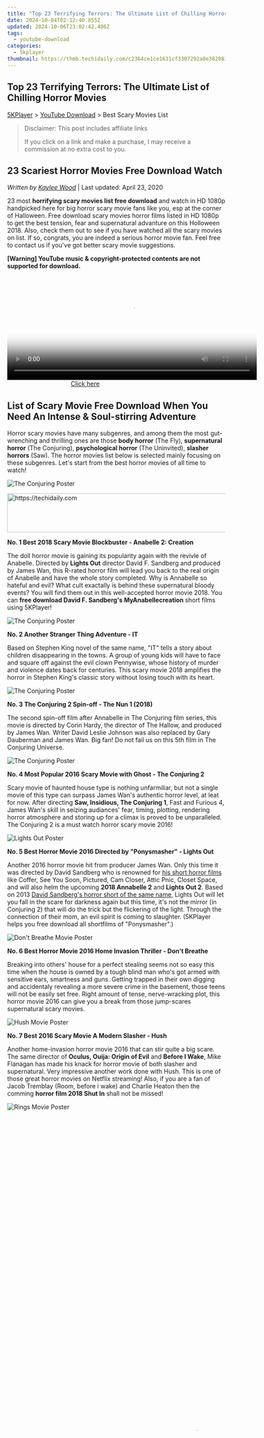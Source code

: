 ```yaml
---
title: "Top 23 Terrifying Terrors: The Ultimate List of Chilling Horror Movies"
date: 2024-10-04T02:12:40.855Z
updated: 2024-10-06T23:02:42.406Z
tags:
  - youtube-download
categories:
  - 5kplayer
thumbnail: https://thmb.techidaily.com/c2364ce1ce1631cf3307292a0e382081e93d8f200b22ab446d3c669b5473d173.jpg
---
```


## Top 23 Terrifying Terrors: The Ultimate List of Chilling Horror Movies

[5KPlayer](https://tools.techidaily.com/5kplayer/products/) \> [YouTube Download](https://tools.techidaily.com/5kplayer/youtube-download/) \> Best Scary Movies List

>  Disclaimer: This post includes affiliate links
>
>  If you click on a link and make a purchase, I may receive a commission at no extra cost to you.
>

## 23 Scariest Horror Movies Free Download Watch

 _Written by [Kaylee Wood](https://www.quora.com/profile/Amanda-Hu-21)_ | Last updated: April 23, 2020 

23 most **horrifying scary movies list free download** and watch in HD 1080p handpicked here for big horror scary movie fans like you, esp at the corner of Halloween. Free download scary movies horror films listed in HD 1080p to get the best tension, fear and supernatural advanture on this Holloween 2018\. Also, check them out to see if you have watched all the scary movies on list. If so, congrats, you are indeed a serious horror movie fan. Feel free to contact us if you've got better scary movie suggestions.

**\[Warning\] YouTube music & copyright-protected contents are not supported for download.**

<!-- affiliate ads begin -->
<span id="1982462">
					<video width="576" height="240" style="cursor:pointer"
           poster="//a.impactradius-go.com/display-clicktoplayimage/1982462.png"
           onclick="if(!this.playClicked){this.play();this.setAttribute('controls',true);this.playClicked=true;}">
	   <source src="//a.impactradius-go.com/display-ad/22993-1982462">
	   <img src="//a.impactradius-go.com/display-clicktoplayimage/1982462.png" style="border: none; height: 100%; width: 100%; object-fit: contain">
	</video>
	<div style="width:360px;text-align:center"><a href="javascript:window.open(decodeURIComponent('https%3A%2F%2Fhomestyler.sjv.io%2Fc%2F5597632%2F1982462%2F22993'), '_blank');void(0);">Click here</a></div>
</span>
<img height="0" width="0" src="https://imp.pxf.io/i/5597632/1982462/22993" style="position:absolute;visibility:hidden;" border="0" />
<!-- affiliate ads end -->

## List of Scary Movie Free Download When You Need An Intense & Soul-stirring Adventure

Horror scary movies have many subgenres, and among them the most gut-wrenching and thrilling ones are those **body horror** (The Fly), **supernatural horror** (The Conjuring), **psychological horror** (The Uninvited), **slasher horrors** (Saw). The horror movies list below is selected mainly focusing on these subgenres. Let's start from the best horror movies of all time to watch!

![The Conjuring Poster](https://www.5kplayer.com/youtube-download/img/anabelle-2-creation.jpg) 

<!-- affiliate ads begin -->
<a href="https://appsumo.8odi.net/c/5597632/2144308/7443" target="_top" id="2144308">
  <img src="//a.impactradius-go.com/display-ad/7443-2144308" border="0" alt="https://techidaily.com" width="600" height="90"/>
</a>
<img height="0" width="0" src="https://appsumo.8odi.net/i/5597632/2144308/7443" style="position:absolute;visibility:hidden;" border="0" />
<!-- affiliate ads end -->

 **No. 1 Best 2018 Scary Movie Blockbuster - Anabelle 2: Creation** 

The doll horror movie is gaining its popularity again with the revivle of Anabelle. Directed by **Lights Out** director David F. Sandberg and produced by James Wan, this R-rated horror film will lead you back to the real origin of Anabelle and have the whole story completed. Why is Annabelle so hateful and evil? What cult exactally is behind these supernatural bloody events? You will find them out in this well-accepted horror movie 2018\. You can **free download David F. Sandberg's MyAnabellecreation** short films using 5KPlayer!

![The Conjuring Poster](https://www.5kplayer.com/youtube-download/img/horror-film-it.jpg) 

 **No. 2 Another Stranger Thing Adventure - IT**

Based on Stephen King novel of the same name, "IT" tells a story about children disappearing in the towns. A group of young kids will have to face and square off against the evil clown Pennywise, whose history of murder and violence dates back for centuries. This scary movie 2018 amplifies the horror in Stephen King's classic story without losing touch with its heart.

![The Conjuring Poster](https://www.5kplayer.com/youtube-download/img/horror-movie-nun.jpg) 

 **No. 3 The Conjuring 2 Spin-off - The Nun 1 (2018)** 

The second spin-off film after Annabelle in The Conjuring film series, this movie is directed by Corin Hardy, the director of The Hallow, and produced by James Wan. Writer David Leslie Johnson was also replaced by Gary Dauberman and James Wan. Big fan! Do not fail us on this 5th film in The Conjuring Universe. 

![The Conjuring Poster](https://www.5kplayer.com/youtube-download/img/horror-movie-1.jpg) 

 **No. 4 Most Popular 2016 Scary Movie with Ghost - The Conjuring 2**

Scary movie of haunted house type is nothing unfarmiliar, but not a single movie of this type can surpass James Wan's authentic horror level, at leat for now. After directing **Saw, Insidious, The Conjuring 1**, Fast and Furious 4, James Wan's skill in seizing audiances' fear, timing, plotting, rendering horror atmosphere and storing up for a climax is proved to be unparalleled.  
The Conjuring 2 is a must watch horror scary movie 2016! 

![Lights Out Poster](https://www.5kplayer.com/youtube-download/img/horror-movie-2.jpg)

**No. 5 Best Horror Movie 2016 Directed by "Ponysmasher" - Lights Out** 

Another 2016 horror movie hit from producer James Wan. Only this time it was directed by David Sandberg who is renowned for [his short horror films](https://www.youtube.com/user/ponysmasher/videos) like Coffer, See You Soon, Pictured, Cam Closer, Attic Pnic, Closet Space, and will also helm the upcoming **2018 Annabelle 2** and **Lights Out 2**. Based on 2013 [David Sandberg's horror short of the same name](https://www.youtube.com/watch?v=-fDzdDfviLI), Lights Out will let you fall in the scare for darkness again but this time, it's not the mirror (in Conjuring 2) that will do the trick but the flickering of the light. Through the connection of their mom, an evil spirit is coming to slaughter. (5KPlayer helps you free download all shortfilms of "Ponysmasher".)

![Don't Breathe Movie Poster](https://www.5kplayer.com/youtube-download/img/horror-movie-3.png)

**No. 6 Best Horror Movie 2016 Home Invasion Thriller - Don't Breathe**

Breaking into others' house for a perfect stealing seems not so easy this time when the house is owned by a tough blind man who's got armed with sensitive ears, smartness and guns. Getting trapped in their own digging and accidentaly revealing a more severe crime in the basement, those teens will not be easily set free. Right amount of tense, nerve-wracking plot, this horror movie 2016 can give you a break from those jump-scares supernatural scary movies.

![Hush Movie Poster](https://www.5kplayer.com/youtube-download/img/horror-movie-4.jpg) 

 **No. 7 Best 2016 Scary Movie A Modern Slasher - Hush**

Another home-invasion horror movie 2016 that can stir quite a big scare. The same director of **Oculus, Ouija: Origin of Evil** and **Before I Wake**, Mike Flanagan has made his knack for horror movie of both slasher and supernatural. Very impressive another work done with Hush. This is one of those great horror movies on Netflix streaming! Also, if you are a fan of Jacob Tremblay (Room, before i wake) and Charlie Heaton then the comming **horror film 2018 Shut In** shall not be missed!

![Rings Movie Poster](https://www.5kplayer.com/youtube-download/img/horror-movie-5.jpg) 

<!-- affiliate ads begin -->
<span id="1531879">
					<video width="864" height="1536" style="cursor:pointer"
           poster="//a.impactradius-go.com/display-clicktoplayimage/1531879.png"
           onclick="if(!this.playClicked){this.play();this.setAttribute('controls',true);this.playClicked=true;}">
	   <source src="//a.impactradius-go.com/display-ad/16446-1531879">
	   <img src="//a.impactradius-go.com/display-clicktoplayimage/1531879.png" style="border: none; height: 100%; width: 100%; object-fit: contain">
	</video>
	<div style="width:540px;text-align:center"><a href="javascript:window.open(decodeURIComponent('https%3A%2F%2Flaganoo.pxf.io%2Fc%2F5597632%2F1531879%2F16446'), '_blank');void(0);">Click here</a></div>
</span>
<img height="0" width="0" src="https://imp.pxf.io/i/5597632/1531879/16446" style="position:absolute;visibility:hidden;" border="0" />
<!-- affiliate ads end -->

 **No. 8 Best Big Name Supernatural Horror Movie Series Return - Rings (2018)**

Another big name supernatural horror film returns - the Ring series, only that this chapter is named Rings rather than prequels The Ring and The Ring 2 and it combines supernatural with body horror - vomiting hair, molting, bleeding inside - all suggesting that Samara wants a rebirth rather than just revenge in the videotape. However, this horror film is rescheduled to 2018 rivaling **the Bye Bye Man**.

![The Witch Movie Poster](https://www.5kplayer.com/youtube-download/img/horror-movie-6.jpg)

<!-- affiliate ads begin -->
<a href="https://bluettifr.pxf.io/c/5597632/2145079/17095" target="_top" id="2145079">
  <img src="//a.impactradius-go.com/display-ad/17095-2145079" border="0" alt="https://techidaily.com" width="120" height="90"/>
</a>
<img height="0" width="0" src="https://bluettifr.pxf.io/i/5597632/2145079/17095" style="position:absolute;visibility:hidden;" border="0" />
<!-- affiliate ads end -->

 **No. 9 Best Supernatural Religious Horror Movie 2016 - The Witch**

"Disturbing and nerve-wracking slow burn whose profoundly anguishing atmosphere made my skin crawl and left me almost crying in panic." This horror movie 2016 is quite different from those jump scares. It elevates to religious belief, seduction, mistrust, repression of sexual desire. You can see how the devil brutely and slowly unravels a devoted Christian family. The little brother's dying scene really reminded me of Bernini's sculpture of Ecstasy of Saint Teresa, bearing the pain and love at the same time. 

![Goodnight Mommy Movie Poster](https://www.5kplayer.com/youtube-download/img/horror-movie-7.jpg) 

**No. 10 Psycho Art Horror Movie 2015 - Goodnight Mommy**

Perfect for extreme horror enthusiasts who are not in a rush for incessant jump scares, since the climax would be slowly reached at the end of the movie. This Austrian super horror film tells a dark story of a young boy maltreating and killing his own mom and himself due to child schizophrenia and lack of family care. One of the best foreign films of 2015 almost being nominated by the 88th Acadmey Award, yet a bit cliche and predictable.

![The Babadook Movie Poster](https://www.5kplayer.com/youtube-download/img/horror-movie-8.jpg)

<!-- affiliate ads begin -->
<span id="1424533">
					<video width="864" height="1536" style="cursor:pointer"
           poster="//a.impactradius-go.com/display-clicktoplayimage/1424533.png"
           onclick="if(!this.playClicked){this.play();this.setAttribute('controls',true);this.playClicked=true;}">
	   <source src="//a.impactradius-go.com/display-ad/16446-1424533">
	   <img src="//a.impactradius-go.com/display-clicktoplayimage/1424533.png" style="border: none; height: 100%; width: 100%; object-fit: contain">
	</video>
	<div style="width:540px;text-align:center"><a href="javascript:window.open(decodeURIComponent('https%3A%2F%2Flaganoo.pxf.io%2Fc%2F5597632%2F1424533%2F16446'), '_blank');void(0);">Click here</a></div>
</span>
<img height="0" width="0" src="https://imp.pxf.io/i/5597632/1424533/16446" style="position:absolute;visibility:hidden;" border="0" />
<!-- affiliate ads end -->

 **No. 11 Another Must Watch Psychological Horror Movie 2014 - The Babadook**

This psychological horror movie 2012 is really a genuine horror more haunting than Conjuring and Sinister. Trapped in their own nightmare, the mom tries to overcome her boy's behavioral issues and her memories with the car accident losing her husband. The movie is more about living struggles than dealing with the whole supernatural threat. They're being tormented by life.

![Insidious Movie Poster](https://www.5kplayer.com/youtube-download/img/horror-movie-9.jpg) 

 **No. 12 Creepiest Horror Movie 2013 2010 2018 - Insidious Chapter 1/2/The Last Key** 

If you are a fan of The Exorcist 1973 and Conjuring supernatural horror, then Insidious is the right place to get your nerves again. A haunted family tried to get rid of the evil spirits, finding and protecting their son and find back their real dad. Insidious Chapter 1 and 2 are decent with gripping storyline (they put a lot effort on plot design, bravo job!) while Insidious Chapter 3 is less qualified. Also, **Insidious: The Last Key** will be on screen in Jan 2018\. By viewing its trailer, the intense horror might be back on track!

![Sinister Movie Poster](https://www.5kplayer.com/youtube-download/img/horror-movie-10.jpg) 

 **No. 13 Best Horror Movie 2012 Scary Maze Game - Sinister** 

Like Conjuring, this movie has a fair share of jump scares as well as 'Saw' level disturbing scenes (well, way lower than SAW). Ellison moves his family into a house where he finds a box of 8 films in the attic. He closely looked into the tapes so as to write a best-selling book, yet only to discover the ghost murders of the previous families who lived in this house dating back to 1966\. Strange things are gradually surfacing and can they escape from the curse? FYI, the ending is kinda like Sia's dance music video, which should have done better; and Sinister 2 is less riveling comparing to Sinister 1.

#### **Top 6 Stop-Motion Animated Horror Gothic Movies**

1\. Carolline  
 2\. Kubo And The Two Strings  
 3\. ParaNorman  
4\. Frankenweenie  
 5\. Night Before Christmas  
 6\. Vincent

**Go to**  

[top 20 Must Watch Hollywood Movies 2016 >>](https://tools.techidaily.com/5kplayer/youtube-download/)  
[Best Summer Movies 2018 2018 List >>](https://tools.techidaily.com/5kplayer/youtube-download/)

![Top 6 Stop-Motion Animated Horror Movies of All Time](https://www.5kplayer.com/youtube-download/img/top-animated-horror-movies-zjy.jpg)

##  How to Free Download Horror Scary Movies 2018 2016?

**Step 1**: Free download the best [horror movie free downloader](https://tools.techidaily.com/5kplayer/youtube-download/) \- 5KPlayer on your Mac or PC and launch it. Click Download button to be at the horror scary movie free download UI.

**Step 2**: Go to online horror movie sites to find and copy the URL of the scary movies to watch. 

**Step 3**: Back to the free horror film downloader, press "Paste URL & Analyze" to analyze the URLs of scary movies. 

**Step 4**: Click "Download" to start free downloading the top horror movies in MP4.

Now you can sit back and free **watch top scary movies** at home on computers, iPhone iPad or [stream to Apple TV](https://tools.techidaily.com/5kplayer/airplay/).

![Top Horror Scary Movies Free download](https://www.5kplayer.com/youtube-download/img/5kp-the-conjuring-2-zjy.jpg) 

<!-- affiliate ads begin -->
<a href="https://aligracehair.sjv.io/c/5597632/1938693/19272" target="_top" id="1938693">
  <img src="//a.impactradius-go.com/display-ad/19272-1938693" border="0" alt="https://techidaily.com" width="300" height="90"/>
</a>
<img height="0" width="0" src="https://aligracehair.sjv.io/i/5597632/1938693/19272" style="position:absolute;visibility:hidden;" border="0" />
<!-- affiliate ads end -->

Wish i could have given a full review of all the above quality horror movies, but since we've got 5KPlayer here to recommend and don't forget downloading it, we will perfect this list as newer quality scary films pop up like _Insidious: The Last Key_.

[![](https://www.5kplayer.com/youtube-download/../button/freedownwhitewin.png)](https://tools.techidaily.com/5kplayer/products/) [![](https://www.5kplayer.com/youtube-download/../button/freedownbackmac.png)](https://tools.techidaily.com/5kplayer/products/)

<ins class="adsbygoogle"
     style="display:block"
     data-ad-format="autorelaxed"
     data-ad-client="ca-pub-7571918770474297"
     data-ad-slot="1223367746"></ins>

<ins class="adsbygoogle"
     style="display:block"
     data-ad-client="ca-pub-7571918770474297"
     data-ad-slot="8358498916"
     data-ad-format="auto"
     data-full-width-responsive="true"></ins>

<span class="atpl-alsoreadstyle">Also read:</span>
<div><ul>
<li><a href="https://some-skills.techidaily.com/new-photos-that-speak-volumes-starting-with-lunapics-tutorial/"><u>[New] Photos That Speak Volumes Starting with LunaPic's Tutorial</u></a></li>
<li><a href="https://youtube-video-recordings.techidaily.com/updated-ensuring-thumbnails-show-shorts-video-troubleshooting/"><u>[Updated] Ensuring Thumbnails Show Shorts Video Troubleshooting</u></a></li>
<li><a href="https://youtube-video-recordings.techidaily.com/2024-approved-dominate-search-results-essential-tips-for-optimizing-youtube-videos/"><u>2024 Approved Dominate Search Results Essential Tips for Optimizing YouTube Videos</u></a></li>
<li><a href="https://youtube-video-recordings.techidaily.com/2024-approved-enhance-and-clean-up-youtube-footage-borderless-tutorial/"><u>2024 Approved Enhance and Clean Up YouTube Footage Borderless Tutorial</u></a></li>
<li><a href="https://youtube-video-recordings.techidaily.com/breakdown-of-popular-elements-in-youtube-shorts/"><u>Breakdown of Popular Elements in YouTube Shorts</u></a></li>
<li><a href="https://facebook-videos.techidaily.com/expert-video-and-data-extractor-optimized-for-firefox/"><u>Expert Video & Data Extractor - Optimized For Firefox</u></a></li>
<li><a href="https://youtube-video-recordings.techidaily.com/freedom-from-popups-discover-the-top-7-android-adblock-apps/"><u>Freedom From Popups? Discover the Top 7 Android AdBlock Apps</u></a></li>
<li><a href="https://vp-tips.techidaily.com/halve-your-costs-on-winx-hd-video-converter-deluxe-secure-your-50-off-deal-using-the-official-2023-coupon-code-now/"><u>Halve Your Costs on WinX HD Video Converter Deluxe - Secure Your 50% Off Deal Using the Official 2023 Coupon Code Now!</u></a></li>
<li><a href="https://fake-location.techidaily.com/how-to-change-spotify-location-after-moving-to-another-country-on-nokia-c22-drfone-by-drfone-virtual-android/"><u>How to Change Spotify Location After Moving to Another Country On Nokia C22 | Dr.fone</u></a></li>
<li><a href="https://fox-info.techidaily.com/in-2024-best-photo-to-cartoon-software-for-windows-and-mac/"><u>In 2024, Best Photo to Cartoon Software for Windows & Mac</u></a></li>
<li><a href="https://activate-lock.techidaily.com/in-2024-bypass-icloud-activation-lock-with-imei-code-on-iphone-x-by-drfone-ios/"><u>In 2024, Bypass iCloud Activation Lock with IMEI Code On iPhone X</u></a></li>
<li><a href="https://facebook-record-videos.techidaily.com/unshackle-hidden-files-no-money-down/"><u>Unshackle Hidden Files, No Money Down!</u></a></li>
<li><a href="https://technical-tips.techidaily.com/unveiling-the-best-encrypted-mail-services-for-privacy-conscious-users/"><u>Unveiling the Best Encrypted Mail Services for Privacy-Conscious Users</u></a></li>
<li><a href="https://tech-renaissance.techidaily.com/wireless-streaming-connect-your-mac-to-the-tv-with-airplay/"><u>Wireless Streaming: Connect Your Mac to the TV with AirPlay</u></a></li>
</ul></div>

